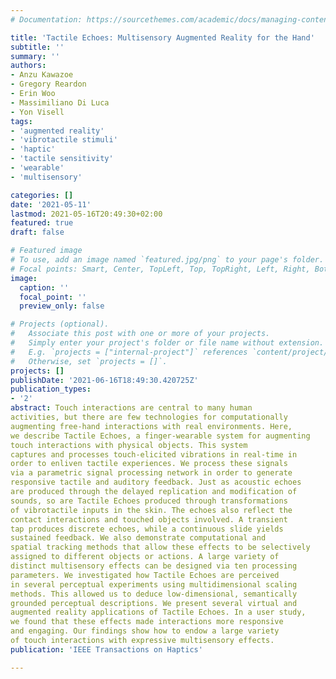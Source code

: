 ```yaml
---
# Documentation: https://sourcethemes.com/academic/docs/managing-content/

title: 'Tactile Echoes: Multisensory Augmented Reality for the Hand'
subtitle: ''
summary: ''
authors:
- Anzu Kawazoe
- Gregory Reardon
- Erin Woo
- Massimiliano Di Luca
- Yon Visell
tags:
- 'augmented reality'
- 'vibrotactile stimuli'
- 'haptic'
- 'tactile sensitivity'
- 'wearable'
- 'multisensory'

categories: []
date: '2021-05-11'
lastmod: 2021-05-16T20:49:30+02:00
featured: true
draft: false

# Featured image
# To use, add an image named `featured.jpg/png` to your page's folder.
# Focal points: Smart, Center, TopLeft, Top, TopRight, Left, Right, BottomLeft, Bottom, BottomRight.
image:
  caption: ''
  focal_point: ''
  preview_only: false

# Projects (optional).
#   Associate this post with one or more of your projects.
#   Simply enter your project's folder or file name without extension.
#   E.g. `projects = ["internal-project"]` references `content/project/deep-learning/index.md`.
#   Otherwise, set `projects = []`.
projects: []
publishDate: '2021-06-16T18:49:30.420725Z'
publication_types:
- '2'
abstract: Touch interactions are central to many human
activities, but there are few technologies for computationally
augmenting free-hand interactions with real environments. Here,
we describe Tactile Echoes, a finger-wearable system for augmenting
touch interactions with physical objects. This system
captures and processes touch-elicited vibrations in real-time in
order to enliven tactile experiences. We process these signals
via a parametric signal processing network in order to generate
responsive tactile and auditory feedback. Just as acoustic echoes
are produced through the delayed replication and modification of
sounds, so are Tactile Echoes produced through transformations
of vibrotactile inputs in the skin. The echoes also reflect the
contact interactions and touched objects involved. A transient
tap produces discrete echoes, while a continuous slide yields
sustained feedback. We also demonstrate computational and
spatial tracking methods that allow these effects to be selectively
assigned to different objects or actions. A large variety of
distinct multisensory effects can be designed via ten processing
parameters. We investigated how Tactile Echoes are perceived
in several perceptual experiments using multidimensional scaling
methods. This allowed us to deduce low-dimensional, semantically
grounded perceptual descriptions. We present several virtual and
augmented reality applications of Tactile Echoes. In a user study,
we found that these effects made interactions more responsive
and engaging. Our findings show how to endow a large variety
of touch interactions with expressive multisensory effects.
publication: 'IEEE Transactions on Haptics'

---
```

